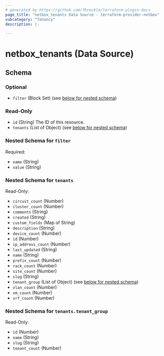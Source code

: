 ```yaml
---
# generated by https://github.com/fbreckle/terraform-plugin-docs
page_title: "netbox_tenants Data Source - terraform-provider-netbox"
subcategory: "Tenancy"
description: |-
  
---
```


# netbox_tenants (Data Source)





<!-- schema generated by tfplugindocs -->
## Schema

### Optional

- `filter` (Block Set) (see [below for nested schema](#nestedblock--filter))

### Read-Only

- `id` (String) The ID of this resource.
- `tenants` (List of Object) (see [below for nested schema](#nestedatt--tenants))

<a id="nestedblock--filter"></a>
### Nested Schema for `filter`

Required:

- `name` (String)
- `value` (String)


<a id="nestedatt--tenants"></a>
### Nested Schema for `tenants`

Read-Only:

- `circuit_count` (Number)
- `cluster_count` (Number)
- `comments` (String)
- `created` (String)
- `custom_fields` (Map of String)
- `description` (String)
- `device_count` (Number)
- `id` (Number)
- `ip_address_count` (Number)
- `last_updated` (String)
- `name` (String)
- `prefix_count` (Number)
- `rack_count` (Number)
- `site_count` (Number)
- `slug` (String)
- `tenant_group` (List of Object) (see [below for nested schema](#nestedobjatt--tenants--tenant_group))
- `vlan_count` (Number)
- `vm_count` (Number)
- `vrf_count` (Number)

<a id="nestedobjatt--tenants--tenant_group"></a>
### Nested Schema for `tenants.tenant_group`

Read-Only:

- `id` (Number)
- `name` (String)
- `slug` (String)
- `tenant_count` (Number)


